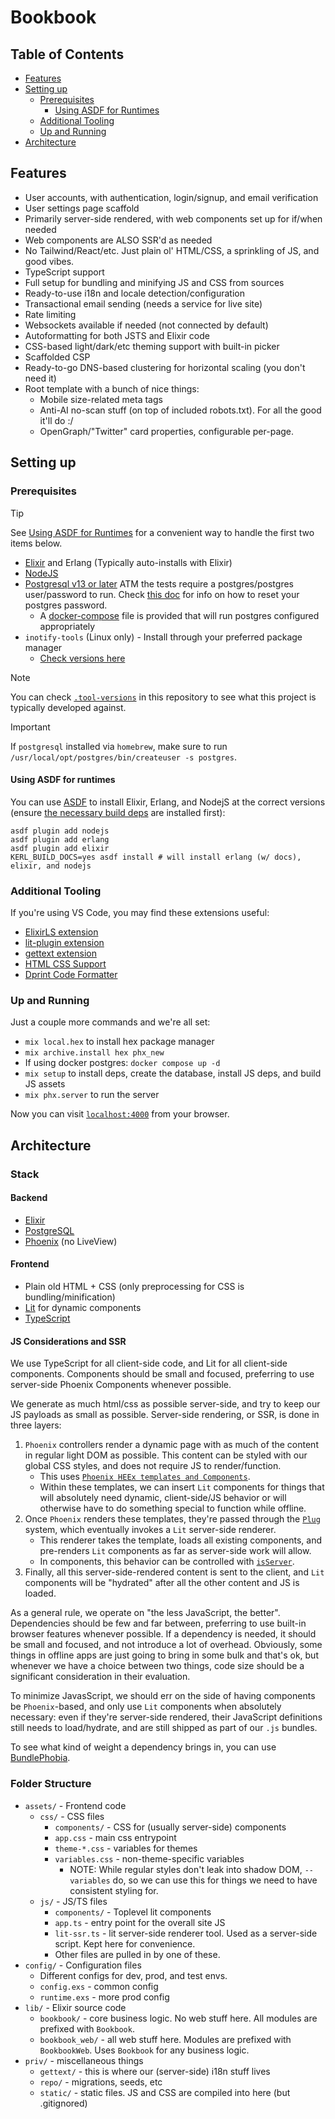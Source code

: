 # Bookbook

## Table of Contents

- [Features](#features)
- [Setting up](#setting-up)
  - [Prerequisites](#prerequisites)
    - [Using ASDF for Runtimes](#using-asdf-for-runtimes)
  - [Additional Tooling](#additional-tooling)
  - [Up and Running](#up-and-running)
- [Architecture](#architecture)

## Features

- User accounts, with authentication, login/signup, and email verification
- User settings page scaffold
- Primarily server-side rendered, with web components set up for if/when needed
- Web components are ALSO SSR'd as needed
- No Tailwind/React/etc. Just plain ol' HTML/CSS, a sprinkling of JS, and good vibes.
- TypeScript support
- Full setup for bundling and minifying JS and CSS from sources
- Ready-to-use i18n and locale detection/configuration
- Transactional email sending (needs a service for live site)
- Rate limiting
- Websockets available if needed (not connected by default)
- Autoformatting for both JSTS and Elixir code
- CSS-based light/dark/etc theming support with built-in picker
- Scaffolded CSP
- Ready-to-go DNS-based clustering for horizontal scaling (you don't need it)
- Root template with a bunch of nice things:
  - Mobile size-related meta tags
  - Anti-AI no-scan stuff (on top of included robots.txt). For all the good it'll do :/
  - OpenGraph/"Twitter" card properties, configurable per-page.

## Setting up

### Prerequisites

> [!TIP]
> See [Using ASDF for Runtimes](#using-asdf-for-runtimes) for a convenient way to handle the first two items below.

- [Elixir](https://elixir-lang.org/install.html) and Erlang (Typically auto-installs with Elixir)
- [NodeJS](https://nodejs.org/en/download/)
- [Postgresql v13 or later](https://wiki.postgresql.org/wiki/Detailed_installation_guides) ATM the tests require a postgres/postgres user/password to run. Check [this doc](https://academind.com/tutorials/postgresql-start-stop-uninstall-upgrade-server#resetting-the-root-user-password) for info on how to reset your postgres password.
  - A [docker-compose](./docker-compose.yaml) file is provided that will run
    postgres configured appropriately
- `inotify-tools` (Linux only) - Install through your preferred package manager
  - [Check versions here](https://github.com/zkat/bookbook/blob/main/.tool-versions)

> [!NOTE]
> You can check [`.tool-versions`](https://github.com/zkat/bookbook/blob/main/.tool-versions) in this repository to see what this project is typically developed against.

> [!IMPORTANT]
> If `postgresql` installed via `homebrew`, make sure to run `/usr/local/opt/postgres/bin/createuser -s postgres`.

#### Using ASDF for runtimes

You can use [ASDF](https://asdf-vm.com/) to install Elixir, Erlang, and NodejS
at the correct versions (ensure [the necessary build
deps](https://github.com/asdf-vm/asdf-erlang?tab=readme-ov-file#before-asdf-install)
are installed first):

```shell
asdf plugin add nodejs
asdf plugin add erlang
asdf plugin add elixir
KERL_BUILD_DOCS=yes asdf install # will install erlang (w/ docs), elixir, and nodejs
```

### Additional Tooling

If you're using VS Code, you may find these extensions useful:

- [ElixirLS extension](https://marketplace.visualstudio.com/items?itemName=JakeBecker.elixir-ls)
- [lit-plugin extension](https://marketplace.visualstudio.com/items?itemName=runem.lit-plugin)
- [gettext extension](https://marketplace.visualstudio.com/items?itemName=mrorz.language-gettext)
- [HTML CSS Support](https://marketplace.visualstudio.com/items?itemName=ecmel.vscode-html-css)
- [Dprint Code Formatter](https://marketplace.visualstudio.com/items?itemName=dprint.dprint)

### Up and Running

Just a couple more commands and we're all set:

- `mix local.hex` to install hex package manager
- `mix archive.install hex phx_new`
- If using docker postgres: `docker compose up -d`
- `mix setup` to install deps, create the database, install JS deps, and build JS assets
- `mix phx.server` to run the server

Now you can visit [`localhost:4000`](http://localhost:4000) from your browser.

## Architecture

### Stack

#### Backend

- [Elixir](https://elixir-lang.org/)
- [PostgreSQL](https://www.postgresql.org/)
- [Phoenix](https://www.phoenixframework.org/) (no LiveView)

#### Frontend

- Plain old HTML + CSS (only preprocessing for CSS is bundling/minification)
- [Lit](https://lit.dev/) for dynamic components
- [TypeScript](https://www.typescriptlang.org/)

#### JS Considerations and SSR

We use TypeScript for all client-side code, and Lit for all client-side
components. Components should be small and focused, preferring to use
server-side Phoenix Components whenever possible.

We generate as much html/css as possible server-side, and try to keep our JS
payloads as small as possible. Server-side rendering, or SSR, is done in three
layers:

1. `Phoenix` controllers render a dynamic page with as much of the content in
   regular light DOM as possible. This content can be styled with our global
   CSS styles, and does not require JS to render/function.
   - This uses [`Phoenix HEEx templates and
Components`](https://hexdocs.pm/phoenix/components.html).
   - Within these templates, we can insert `Lit` components for things that
     will absolutely need dynamic, client-side/JS behavior or will otherwise
     have to do something special to function while offline.
2. Once `Phoenix` renders these templates, they're passed through the
   [`Plug`](https://hexdocs.pm/plug/readme.html) system, which eventually
   invokes a `Lit` server-side renderer.
   - This renderer takes the template, loads all existing components, and
     pre-renders `Lit` components as far as server-side work will allow.
   - In components, this behavior can be controlled with
     [`isServer`](https://lit.dev/docs/api/misc/#isServer).
3. Finally, all this server-side-rendered content is sent to the client, and
   `Lit` components will be "hydrated" after all the other content and JS is
   loaded.

As a general rule, we operate on "the less JavaScript, the better".
Dependencies should be few and far between, preferring to use built-in browser
features whenever possible. If a dependency is needed, it should be small and
focused, and not introduce a lot of overhead. Obviously, some things in
offline apps are just going to bring in some bulk and that's ok, but whenever
we have a choice between two things, code size should be a significant
consideration in their evaluation.

To minimize JavasScript, we should err on the side of having components be
`Phoenix`-based, and only use `Lit` components when absolutely necessary: even
if they're server-side rendered, their JavaScript definitions still needs to
load/hydrate, and are still shipped as part of our `.js` bundles.

To see what kind of weight a dependency brings in, you can use
[BundlePhobia](https://bundlephobia.com).

### Folder Structure

- `assets/` - Frontend code
  - `css/` - CSS files
    - `components/` - CSS for (usually server-side) components
    - `app.css` - main css entrypoint
    - `theme-*.css` - variables for themes
    - `variables.css` - non-theme-specific variables
      - NOTE: While regular styles don't leak into shadow DOM, `--variables`
        do, so we can use this for things we need to have consistent styling
        for.
  - `js/` - JS/TS files
    - `components/` - Toplevel lit components
    - `app.ts` - entry point for the overall site JS
    - `lit-ssr.ts` - lit server-side renderer tool. Used as a server-side script. Kept here for convenience.
    - Other files are pulled in by one of these.
- `config/` - Configuration files
  - Different configs for dev, prod, and test envs.
  - `config.exs` - common config
  - `runtime.exs` - more prod config
- `lib/` - Elixir source code
  - `bookbook/` - core business logic. No web stuff here. All modules are prefixed with `Bookbook`.
  - `bookbook_web/` - all web stuff here. Modules are prefixed with
    `BookbookWeb`. Uses `Bookbook` for any business logic.
- `priv/` - miscellaneous things
  - `gettext/` - this is where our (server-side) i18n stuff lives
  - `repo/` - migrations, seeds, etc
  - `static/` - static files. JS and CSS are compiled into here (but .gitignored)
